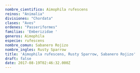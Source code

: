 ```yaml
---
nombre_cientifico: Aimophila rufescens
reinos: "Animalia"
divisiones: "Chordata"
clases: "Aves"
ordenes: "Passeriformes"
familias: 'Emberizidae '
generos: Aimophila
especie: rufescens
nombre_comun: Sabanero Rojizo
nombre_ingles: Rusty Sparrow
title: 'Aimophila rufescens, Rusty Sparrow, Sabanero Rojizo'
draft: false
date: 2017-08-19T02:46:32.000Z
---
```


